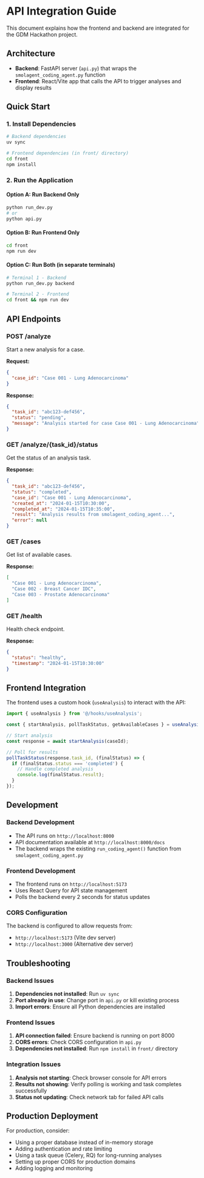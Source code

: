 # API Integration Guide

This document explains how the frontend and backend are integrated for the GDM Hackathon project.

## Architecture

- **Backend**: FastAPI server (`api.py`) that wraps the `smolagent_coding_agent.py` function
- **Frontend**: React/Vite app that calls the API to trigger analyses and display results

## Quick Start

### 1. Install Dependencies

```bash
# Backend dependencies
uv sync

# Frontend dependencies (in front/ directory)
cd front
npm install
```

### 2. Run the Application

#### Option A: Run Backend Only
```bash
python run_dev.py
# or
python api.py
```

#### Option B: Run Frontend Only
```bash
cd front
npm run dev
```

#### Option C: Run Both (in separate terminals)
```bash
# Terminal 1 - Backend
python run_dev.py backend

# Terminal 2 - Frontend  
cd front && npm run dev
```

## API Endpoints

### POST /analyze
Start a new analysis for a case.

**Request:**
```json
{
  "case_id": "Case 001 - Lung Adenocarcinoma"
}
```

**Response:**
```json
{
  "task_id": "abc123-def456",
  "status": "pending",
  "message": "Analysis started for case Case 001 - Lung Adenocarcinoma"
}
```

### GET /analyze/{task_id}/status
Get the status of an analysis task.

**Response:**
```json
{
  "task_id": "abc123-def456",
  "status": "completed",
  "case_id": "Case 001 - Lung Adenocarcinoma",
  "created_at": "2024-01-15T10:30:00",
  "completed_at": "2024-01-15T10:35:00",
  "result": "Analysis results from smolagent_coding_agent...",
  "error": null
}
```

### GET /cases
Get list of available cases.

**Response:**
```json
[
  "Case 001 - Lung Adenocarcinoma",
  "Case 002 - Breast Cancer IDC",
  "Case 003 - Prostate Adenocarcinoma"
]
```

### GET /health
Health check endpoint.

**Response:**
```json
{
  "status": "healthy",
  "timestamp": "2024-01-15T10:30:00"
}
```

## Frontend Integration

The frontend uses a custom hook (`useAnalysis`) to interact with the API:

```typescript
import { useAnalysis } from '@/hooks/useAnalysis';

const { startAnalysis, pollTaskStatus, getAvailableCases } = useAnalysis();

// Start analysis
const response = await startAnalysis(caseId);

// Poll for results
pollTaskStatus(response.task_id, (finalStatus) => {
  if (finalStatus.status === 'completed') {
    // Handle completed analysis
    console.log(finalStatus.result);
  }
});
```

## Development

### Backend Development
- The API runs on `http://localhost:8000`
- API documentation available at `http://localhost:8000/docs`
- The backend wraps the existing `run_coding_agent()` function from `smolagent_coding_agent.py`

### Frontend Development
- The frontend runs on `http://localhost:5173`
- Uses React Query for API state management
- Polls the backend every 2 seconds for status updates

### CORS Configuration
The backend is configured to allow requests from:
- `http://localhost:5173` (Vite dev server)
- `http://localhost:3000` (Alternative dev server)

## Troubleshooting

### Backend Issues
1. **Dependencies not installed**: Run `uv sync`
2. **Port already in use**: Change port in `api.py` or kill existing process
3. **Import errors**: Ensure all Python dependencies are installed

### Frontend Issues
1. **API connection failed**: Ensure backend is running on port 8000
2. **CORS errors**: Check CORS configuration in `api.py`
3. **Dependencies not installed**: Run `npm install` in `front/` directory

### Integration Issues
1. **Analysis not starting**: Check browser console for API errors
2. **Results not showing**: Verify polling is working and task completes successfully
3. **Status not updating**: Check network tab for failed API calls

## Production Deployment

For production, consider:
- Using a proper database instead of in-memory storage
- Adding authentication and rate limiting
- Using a task queue (Celery, RQ) for long-running analyses
- Setting up proper CORS for production domains
- Adding logging and monitoring 